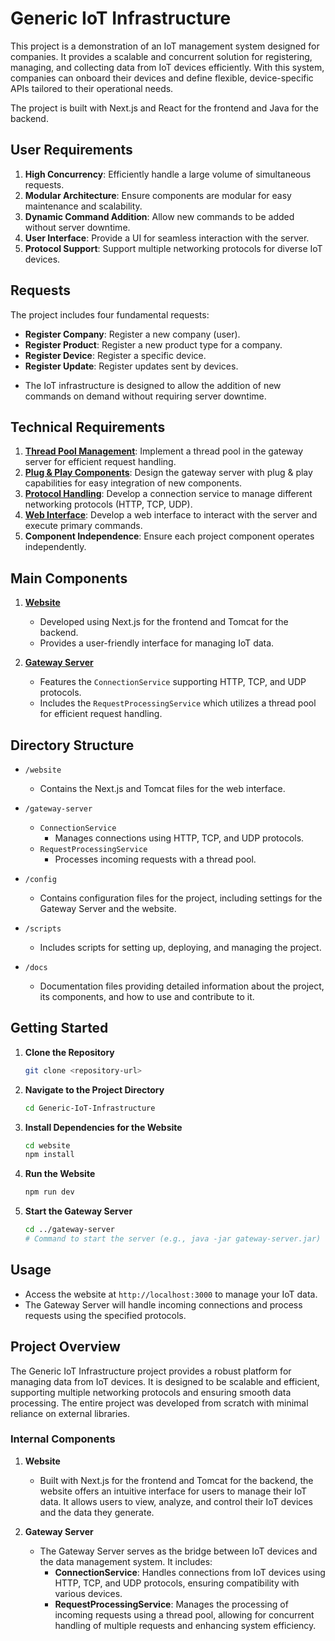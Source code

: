 # Generic IoT Infrastructure

This project is a demonstration of an IoT management system designed for companies.
It provides a scalable and concurrent solution for registering, managing, and collecting data from IoT devices efficiently.
With this system, companies can onboard their devices and define flexible, device-specific APIs tailored to their operational needs.

The project is built with Next.js and React for the frontend and Java for the backend.

## User Requirements

1. **High Concurrency**: Efficiently handle a large volume of simultaneous requests.
2. **Modular Architecture**: Ensure components are modular for easy maintenance and scalability.
3. **Dynamic Command Addition**: Allow new commands to be added without server downtime.
4. **User Interface**: Provide a UI for seamless interaction with the server.
5. **Protocol Support**: Support multiple networking protocols for diverse IoT devices.

## Requests

The project includes four fundamental requests:
- **Register Company**: Register a new company (user).
- **Register Product**: Register a new product type for a company.
- **Register Device**: Register a specific device.
- **Register Update**: Register updates sent by devices.

* The IoT infrastructure is designed to allow the addition of new commands on demand without requiring server downtime.

## Technical Requirements

1. **[Thread Pool Management](https://github.com/idozarchi/GenericIOTInfrastrucrue/tree/main/Gateway-Server/src/main/java/org/threadpool)**: Implement a thread pool in the gateway server for efficient request handling.
2. **[Plug & Play Components](https://github.com/idozarchi/GenericIOTInfrastrucrue/tree/main/Gateway-Server/src/main/java/org/plugnplay)**: Design the gateway server with plug & play capabilities for easy integration of new components.
3. **[Protocol Handling](https://github.com/idozarchi/GenericIOTInfrastrucrue/tree/main/Gateway-Server/src/main/java/org/connectionservice)**: Develop a connection service to manage different networking protocols (HTTP, TCP, UDP).
4. **[Web Interface](https://github.com/idozarchi/GenericIOTInfrastrucrue/tree/main/IOTWebsite/IOTWebsiteFront/frontend)**: Develop a web interface to interact with the server and execute primary commands.
5. **Component Independence**: Ensure each project component operates independently.

## Main Components

1. **[Website](https://github.com/idozarchi/GenericIOTInfrastrucrue/tree/main/IOTWebsite)**
    - Developed using Next.js for the frontend and Tomcat for the backend.
    - Provides a user-friendly interface for managing IoT data.

2. **[Gateway Server](https://github.com/idozarchi/GenericIOTInfrastrucrue/tree/main/Gateway-Server/src/main/java/org)**
    - Features the `ConnectionService` supporting HTTP, TCP, and UDP protocols.
    - Includes the `RequestProcessingService` which utilizes a thread pool for efficient request handling.

## Directory Structure

- `/website`
  - Contains the Next.js and Tomcat files for the web interface.
  
- `/gateway-server`
  - `ConnectionService`
     - Manages connections using HTTP, TCP, and UDP protocols.
  - `RequestProcessingService`
     - Processes incoming requests with a thread pool.

- `/config`
  - Contains configuration files for the project, including settings for the Gateway Server and the website.

- `/scripts`
  - Includes scripts for setting up, deploying, and managing the project.

- `/docs`
  - Documentation files providing detailed information about the project, its components, and how to use and contribute to it.

## Getting Started

1. **Clone the Repository**
    ```bash
    git clone <repository-url>
    ```

2. **Navigate to the Project Directory**
    ```bash
    cd Generic-IoT-Infrastructure
    ```

3. **Install Dependencies for the Website**
    ```bash
    cd website
    npm install
    ```

4. **Run the Website**
    ```bash
    npm run dev
    ```

5. **Start the Gateway Server**
    ```bash
    cd ../gateway-server
    # Command to start the server (e.g., java -jar gateway-server.jar)
    ```

## Usage

- Access the website at `http://localhost:3000` to manage your IoT data.
- The Gateway Server will handle incoming connections and process requests using the specified protocols.

## Project Overview

The Generic IoT Infrastructure project provides a robust platform for managing data from IoT devices. It is designed to be scalable and efficient, supporting multiple networking protocols and ensuring smooth data processing. The entire project was developed from scratch with minimal reliance on external libraries.

### Internal Components

1. **Website**
    - Built with Next.js for the frontend and Tomcat for the backend, the website offers an intuitive interface for users to manage their IoT data. It allows users to view, analyze, and control their IoT devices and the data they generate.

2. **Gateway Server**
    - The Gateway Server serves as the bridge between IoT devices and the data management system. It includes:
        - **ConnectionService**: Handles connections from IoT devices using HTTP, TCP, and UDP protocols, ensuring compatibility with various devices.
        - **RequestProcessingService**: Manages the processing of incoming requests using a thread pool, allowing for concurrent handling of multiple requests and enhancing system efficiency.

